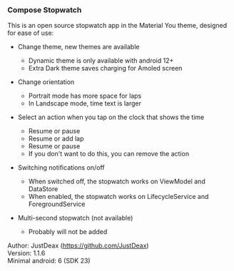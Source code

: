 ### Compose Stopwatch
This is an open source stopwatch app in the Material You theme, designed for ease of use:

- Change theme, new themes are available
  - Dynamic theme is only available with android 12+
  - Extra Dark theme saves charging for Amoled screen

- Change orientation
  - Portrait mode has more space for laps
  - In Landscape mode, time text is larger

- Select an action when you tap on the clock that shows the time
  - Resume or pause
  - Resume or add lap
  - Resume or pause
  - If you don't want to do this, you can remove the action

- Switching notifications on/off
  - When switched off, the stopwatch works on ViewModel and DataStore
  - When enabled, the stopwatch works on LifecycleService and ForegroundService

- Multi-second stopwatch (not available)
  - Probably will not be added

Author: JustDeax (https://github.com/JustDeax)  
Version: 1.1.6  
Minimal android: 6 (SDK 23)
